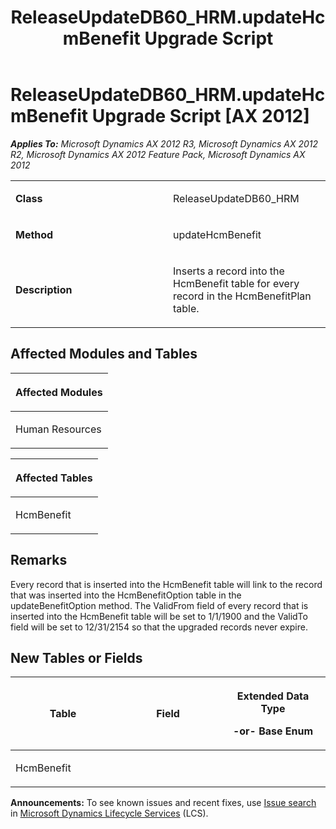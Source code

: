 ﻿---
title: ReleaseUpdateDB60_HRM.updateHcmBenefit Upgrade Script
TOCTitle: ReleaseUpdateDB60_HRM.updateHcmBenefit Upgrade Script
ms:assetid: 8b88484a-20a4-ec08-310e-0d8b12fed4bb
ms:mtpsurl: https://msdn.microsoft.com/en-us/library/JJ736438(v=AX.60)
ms:contentKeyID: 49709627
ms.date: 05/18/2015
mtps_version: v=AX.60
---

# ReleaseUpdateDB60\_HRM.updateHcmBenefit Upgrade Script [AX 2012]


_**Applies To:** Microsoft Dynamics AX 2012 R3, Microsoft Dynamics AX 2012 R2, Microsoft Dynamics AX 2012 Feature Pack, Microsoft Dynamics AX 2012_

<table>
<colgroup>
<col style="width: 50%" />
<col style="width: 50%" />
</colgroup>
<tbody>
<tr class="odd">
<td><p><strong>Class</strong></p></td>
<td><p>ReleaseUpdateDB60_HRM</p></td>
</tr>
<tr class="even">
<td><p><strong>Method</strong></p></td>
<td><p>updateHcmBenefit</p></td>
</tr>
<tr class="odd">
<td><p><strong>Description</strong></p></td>
<td><p>Inserts a record into the HcmBenefit table for every record in the HcmBenefitPlan table.</p></td>
</tr>
</tbody>
</table>


## Affected Modules and Tables

<table>
<colgroup>
<col style="width: 100%" />
</colgroup>
<thead>
<tr class="header">
<th><p>Affected Modules</p></th>
</tr>
</thead>
<tbody>
<tr class="odd">
<td><p>Human Resources</p></td>
</tr>
</tbody>
</table>


<table>
<colgroup>
<col style="width: 100%" />
</colgroup>
<thead>
<tr class="header">
<th><p>Affected Tables</p></th>
</tr>
</thead>
<tbody>
<tr class="odd">
<td><p>HcmBenefit</p></td>
</tr>
</tbody>
</table>


## Remarks

Every record that is inserted into the HcmBenefit table will link to the record that was inserted into the HcmBenefitOption table in the updateBenefitOption method. The ValidFrom field of every record that is inserted into the HcmBenefit table will be set to 1/1/1900 and the ValidTo field will be set to 12/31/2154 so that the upgraded records never expire.

## New Tables or Fields

<table>
<colgroup>
<col style="width: 33%" />
<col style="width: 33%" />
<col style="width: 33%" />
</colgroup>
<thead>
<tr class="header">
<th><p>Table</p></th>
<th><p>Field</p></th>
<th><p>Extended Data Type</p>
<p>-or- Base Enum</p></th>
</tr>
</thead>
<tbody>
<tr class="odd">
<td><p>HcmBenefit</p></td>
<td><p></p></td>
<td><p></p></td>
</tr>
</tbody>
</table>

  
**Announcements:** To see known issues and recent fixes, use [Issue search](http://go.microsoft.com/fwlink/?linkid=389258) in [Microsoft Dynamics Lifecycle Services](http://go.microsoft.com/fwlink/?linkid=306505) (LCS).

